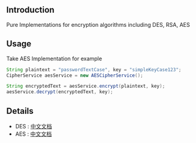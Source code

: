 ## Introduction

Pure Implementations for encryption algorithms including DES, RSA, AES



## Usage

Take AES Implementation for example

```java
String plaintext = "passwordTextCase", key = "simpleKeyCase123";
CipherService aesService = new AESCipherService();

String encryptedText = aesService.encrypt(plaintext, key);
aesService.decrypt(encryptedText, key);
```



## Details

- DES : [中文文档](https://github.com/jordonyang/cipher4j/tree/master/details/des_Zh.md)
- AES : [中文文档](http://geekeye.cc/post/impl-of-aes/)

